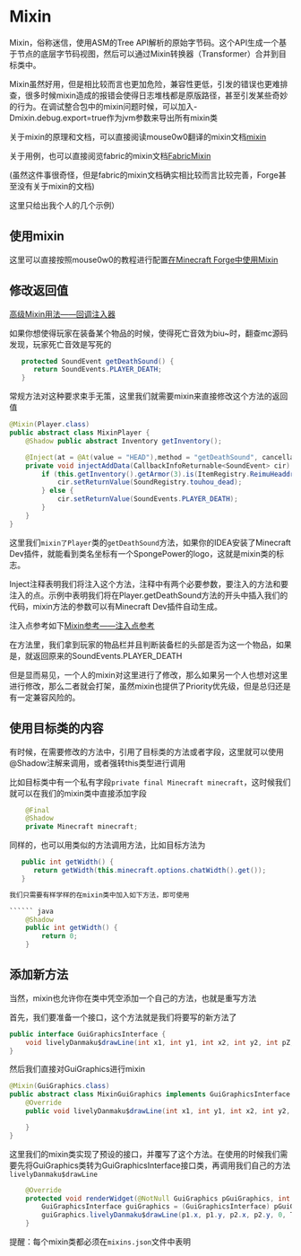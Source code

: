 # Mixin

Mixin，俗称迷信，使用ASM的Tree API解析的原始字节码。这个API生成一个基于节点的底层字节码视图，然后可以通过Mixin转换器（Transformer）合并到目标类中。

Mixin虽然好用，但是相比较而言也更加危险，兼容性更低，引发的错误也更难排查，很多时候mixin造成的报错会使得日志堆栈都是原版路径，甚至引发某些奇妙的行为。在调试整合包中的mixin问题时候，可以加入-Dmixin.debug.export=true作为jvm参数来导出所有mixin类

关于mixin的原理和文档，可以直接阅读mouse0w0翻译的mixin文档[mixin](https://mouse0w0.github.io/tags/Mixin/)

关于用例，也可以直接阅览fabric的mixin文档[FabricMixin](https://fabricmc.net/wiki/zh_cn:tutorial:mixin_introduction)

(虽然这件事很奇怪，但是fabric的mixin文档确实相比较而言比较完善，Forge甚至没有关于mixin的文档)

这里只给出我个人的几个示例）

## 使用mixin

这里可以直接按照mouse0w0的教程进行配置[在Minecraft Forge中使用Mixin](https://mouse0w0.github.io/2022/03/01/Mixins-on-Minecraft-Forge/)

## 修改返回值

[高级Mixin用法——回调注入器](https://mouse0w0.github.io/2018/12/05/Advanced-Mixin-Usage-Callback-Injectors/)

如果你想使得玩家在装备某个物品的时候，使得死亡音效为biu~时，翻查mc源码发现，玩家死亡音效是写死的

``` java
   protected SoundEvent getDeathSound() {
      return SoundEvents.PLAYER_DEATH;
   }
```

常规方法对这种要求束手无策，这里我们就需要mixin来直接修改这个方法的返回值

``` java
@Mixin(Player.class)
public abstract class MixinPlayer {
    @Shadow public abstract Inventory getInventory();

    @Inject(at = @At(value = "HEAD"),method = "getDeathSound", cancellable = true)
    private void injectAddData(CallbackInfoReturnable<SoundEvent> cir) {
        if (this.getInventory().getArmor(3).is(ItemRegistry.ReimuHeaddress.get())) {
            cir.setReturnValue(SoundRegistry.touhou_dead);
        } else {
            cir.setReturnValue(SoundEvents.PLAYER_DEATH);
        }
    }
}
```

这里我们`mixin了Player`类的`getDeathSound`方法，如果你的IDEA安装了Minecraft Dev插件，就能看到类名坐标有一个SpongePower的logo，这就是mixin类的标志。

Inject注释表明我们将注入这个方法，注释中有两个必要参数，要注入的方法和要注入的点。示例中表明我们将在Player.getDeathSound方法的开头中插入我们的代码，mixin方法的参数可以有Minecraft Dev插件自动生成。

注入点参考如下[Mixin参考——注入点参考](https://mouse0w0.github.io/2020/03/24/Mixin-Reference-Injection-Point-Reference/)

在方法里，我们拿到玩家的物品栏并且判断装备栏的头部是否为这一个物品，如果是，就返回原来的SoundEvents.PLAYER_DEATH

但是显而易见，一个人的mixin对这里进行了修改，那么如果另一个人也想对这里进行修改，那么二者就会打架，虽然mixin也提供了Priority优先级，但是总归还是有一定兼容风险的。

## 使用目标类的内容

有时候，在需要修改的方法中，引用了目标类的方法或者字段，这里就可以使用@Shadow注解来调用，或者强转this类型进行调用

比如目标类中有一个私有字段`private final Minecraft minecraft`，这时候我们就可以在我们的mixin类中直接添加字段

``` java  
    @Final
    @Shadow
    private Minecraft minecraft;
```

同样的，也可以用类似的方法调用方法，比如目标方法为

``` java  
   public int getWidth() {
      return getWidth(this.minecraft.options.chatWidth().get());
   }

我们只需要有样学样的在mixin类中加入如下方法，即可使用

`````` java  
    @Shadow
    public int getWidth() {
        return 0;
    }
```

## 添加新方法

当然，mixin也允许你在类中凭空添加一个自己的方法，也就是重写方法

首先，我们要准备一个接口，这个方法就是我们将要写的新方法了

``` java
public interface GuiGraphicsInterface {
    void livelyDanmaku$drawLine(int x1, int y1, int x2, int y2, int pZ, int pColor, int width);
}
```

然后我们直接对GuiGraphics进行mixin

``` java
@Mixin(GuiGraphics.class)
public abstract class MixinGuiGraphics implements GuiGraphicsInterface {
    @Override
    public void livelyDanmaku$drawLine(int x1, int y1, int x2, int y2, int pZ, int pColor, int width) {

    }
}
```

这里我们的mixin类实现了预设的接口，并覆写了这个方法。在使用的时候我们需要先将GuiGraphics类转为GuiGraphicsInterface接口类，再调用我们自己的方法`livelyDanmaku$drawLine`

``` java
    @Override
    protected void renderWidget(@NotNull GuiGraphics pGuiGraphics, int pMouseX, int pMouseY, float pPartialTick) {
        GuiGraphicsInterface guiGraphics = (GuiGraphicsInterface) pGuiGraphics;
        guiGraphics.livelyDanmaku$drawLine(p1.x, p1.y, p2.x, p2.y, 0, TRANSLUCENT_BLACK, 2);
    }
```

提醒：每个mixin类都必须在`mixins.json`文件中表明